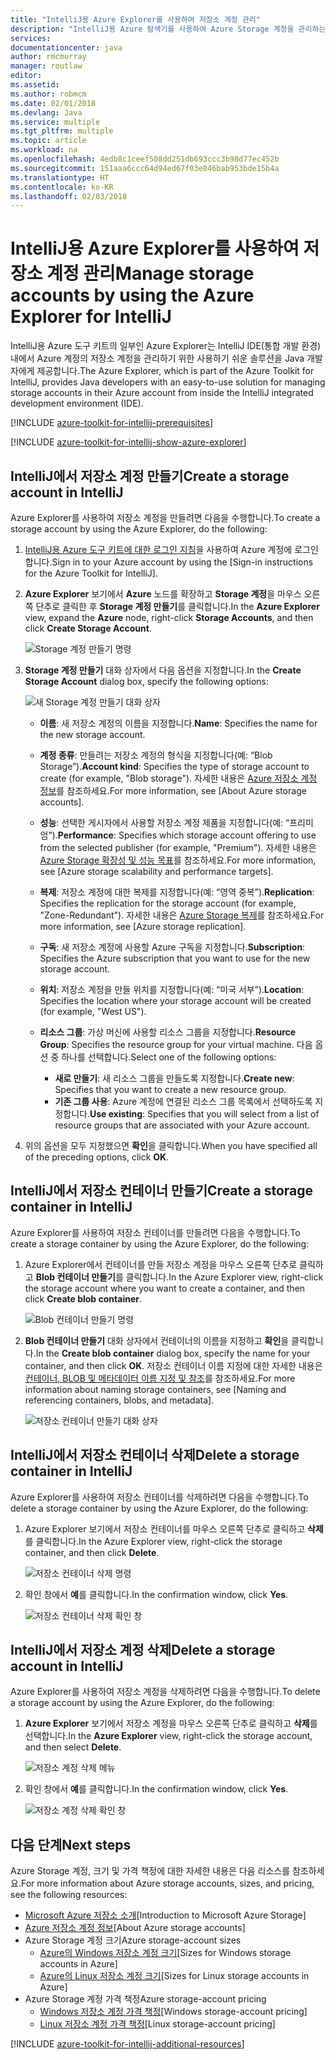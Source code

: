 ```yaml
---
title: "IntelliJ용 Azure Explorer를 사용하여 저장소 계정 관리"
description: "IntelliJ용 Azure 탐색기를 사용하여 Azure Storage 계정을 관리하는 방법을 알아봅니다."
services: 
documentationcenter: java
author: rmcmurray
manager: routlaw
editor: 
ms.assetid: 
ms.author: robmcm
ms.date: 02/01/2018
ms.devlang: Java
ms.service: multiple
ms.tgt_pltfrm: multiple
ms.topic: article
ms.workload: na
ms.openlocfilehash: 4edb8c1ceef508dd251db693ccc3b98d77ec452b
ms.sourcegitcommit: 151aaa6ccc64d94ed67f03e846bab953bde15b4a
ms.translationtype: HT
ms.contentlocale: ko-KR
ms.lasthandoff: 02/03/2018
---
```

# <a name="manage-storage-accounts-by-using-the-azure-explorer-for-intellij"></a><span data-ttu-id="bf8dc-103">IntelliJ용 Azure Explorer를 사용하여 저장소 계정 관리</span><span class="sxs-lookup"><span data-stu-id="bf8dc-103">Manage storage accounts by using the Azure Explorer for IntelliJ</span></span>

<span data-ttu-id="bf8dc-104">IntelliJ용 Azure 도구 키트의 일부인 Azure Explorer는 IntelliJ IDE(통합 개발 환경) 내에서 Azure 계정의 저장소 계정을 관리하기 위한 사용하기 쉬운 솔루션을 Java 개발자에게 제공합니다.</span><span class="sxs-lookup"><span data-stu-id="bf8dc-104">The Azure Explorer, which is part of the Azure Toolkit for IntelliJ, provides Java developers with an easy-to-use solution for managing storage accounts in their Azure account from inside the IntelliJ integrated development environment (IDE).</span></span>

[!INCLUDE [azure-toolkit-for-intellij-prerequisites](../includes/azure-toolkit-for-intellij-prerequisites.md)]

[!INCLUDE [azure-toolkit-for-intellij-show-azure-explorer](../includes/azure-toolkit-for-intellij-show-azure-explorer.md)]

## <a name="create-a-storage-account-in-intellij"></a><span data-ttu-id="bf8dc-105">IntelliJ에서 저장소 계정 만들기</span><span class="sxs-lookup"><span data-stu-id="bf8dc-105">Create a storage account in IntelliJ</span></span>

<span data-ttu-id="bf8dc-106">Azure Explorer를 사용하여 저장소 계정을 만들려면 다음을 수행합니다.</span><span class="sxs-lookup"><span data-stu-id="bf8dc-106">To create a storage account by using the Azure Explorer, do the following:</span></span>

1. <span data-ttu-id="bf8dc-107">[IntelliJ용 Azure 도구 키트에 대한 로그인 지침]을 사용하여 Azure 계정에 로그인합니다.</span><span class="sxs-lookup"><span data-stu-id="bf8dc-107">Sign in to your Azure account by using the [Sign-in instructions for the Azure Toolkit for IntelliJ].</span></span> 

2. <span data-ttu-id="bf8dc-108">**Azure Explorer** 보기에서 **Azure** 노드를 확장하고 **Storage 계정**을 마우스 오른쪽 단추로 클릭한 후 **Storage 계정 만들기**를 클릭합니다.</span><span class="sxs-lookup"><span data-stu-id="bf8dc-108">In the **Azure Explorer** view, expand the **Azure** node, right-click **Storage Accounts**, and then click **Create Storage Account**.</span></span>

   ![Storage 계정 만들기 명령][CS01]

3. <span data-ttu-id="bf8dc-110">**Storage 계정 만들기** 대화 상자에서 다음 옵션을 지정합니다.</span><span class="sxs-lookup"><span data-stu-id="bf8dc-110">In the **Create Storage Account** dialog box, specify the following options:</span></span>

   ![새 Storage 계정 만들기 대화 상자][CS02]

   * <span data-ttu-id="bf8dc-112">**이름**: 새 저장소 계정의 이름을 지정합니다.</span><span class="sxs-lookup"><span data-stu-id="bf8dc-112">**Name**: Specifies the name for the new storage account.</span></span>

   * <span data-ttu-id="bf8dc-113">**계정 종류**: 만들려는 저장소 계정의 형식을 지정합니다(예: “Blob Storage”).</span><span class="sxs-lookup"><span data-stu-id="bf8dc-113">**Account kind**: Specifies the type of storage account to create (for example, "Blob storage").</span></span> <span data-ttu-id="bf8dc-114">자세한 내용은 [Azure 저장소 계정 정보]를 참조하세요.</span><span class="sxs-lookup"><span data-stu-id="bf8dc-114">For more information, see [About Azure storage accounts].</span></span> 

   * <span data-ttu-id="bf8dc-115">**성능**: 선택한 게시자에서 사용할 저장소 계정 제품을 지정합니다(예: “프리미엄”).</span><span class="sxs-lookup"><span data-stu-id="bf8dc-115">**Performance**: Specifies which storage account offering to use from the selected publisher (for example, "Premium").</span></span> <span data-ttu-id="bf8dc-116">자세한 내용은 [Azure Storage 확장성 및 성능 목표]를 참조하세요.</span><span class="sxs-lookup"><span data-stu-id="bf8dc-116">For more information, see [Azure storage scalability and performance targets].</span></span> 

   * <span data-ttu-id="bf8dc-117">**복제**: 저장소 계정에 대한 복제를 지정합니다(예: “영역 중복”).</span><span class="sxs-lookup"><span data-stu-id="bf8dc-117">**Replication**: Specifies the replication for the storage account (for example, "Zone-Redundant").</span></span> <span data-ttu-id="bf8dc-118">자세한 내용은 [Azure Storage 복제]를 참조하세요.</span><span class="sxs-lookup"><span data-stu-id="bf8dc-118">For more information, see [Azure storage replication].</span></span> 

   * <span data-ttu-id="bf8dc-119">**구독**: 새 저장소 계정에 사용할 Azure 구독을 지정합니다.</span><span class="sxs-lookup"><span data-stu-id="bf8dc-119">**Subscription**: Specifies the Azure subscription that you want to use for the new storage account.</span></span>

   * <span data-ttu-id="bf8dc-120">**위치**: 저장소 계정을 만들 위치를 지정합니다(예: “미국 서부”).</span><span class="sxs-lookup"><span data-stu-id="bf8dc-120">**Location**: Specifies the location where your storage account will be created (for example, "West US").</span></span>

   * <span data-ttu-id="bf8dc-121">**리소스 그룹**: 가상 머신에 사용할 리소스 그룹을 지정합니다.</span><span class="sxs-lookup"><span data-stu-id="bf8dc-121">**Resource Group**: Specifies the resource group for your virtual machine.</span></span> <span data-ttu-id="bf8dc-122">다음 옵션 중 하나를 선택합니다.</span><span class="sxs-lookup"><span data-stu-id="bf8dc-122">Select one of the following options:</span></span>
      * <span data-ttu-id="bf8dc-123">**새로 만들기**: 새 리소스 그룹을 만들도록 지정합니다.</span><span class="sxs-lookup"><span data-stu-id="bf8dc-123">**Create new**: Specifies that you want to create a new resource group.</span></span>
      * <span data-ttu-id="bf8dc-124">**기존 그룹 사용**: Azure 계정에 연결된 리소스 그룹 목록에서 선택하도록 지정합니다.</span><span class="sxs-lookup"><span data-stu-id="bf8dc-124">**Use existing**: Specifies that you will select from a list of resource groups that are associated with your Azure account.</span></span>

4. <span data-ttu-id="bf8dc-125">위의 옵션을 모두 지정했으면 **확인**을 클릭합니다.</span><span class="sxs-lookup"><span data-stu-id="bf8dc-125">When you have specified all of the preceding options, click **OK**.</span></span>

## <a name="create-a-storage-container-in-intellij"></a><span data-ttu-id="bf8dc-126">IntelliJ에서 저장소 컨테이너 만들기</span><span class="sxs-lookup"><span data-stu-id="bf8dc-126">Create a storage container in IntelliJ</span></span>

<span data-ttu-id="bf8dc-127">Azure Explorer를 사용하여 저장소 컨테이너를 만들려면 다음을 수행합니다.</span><span class="sxs-lookup"><span data-stu-id="bf8dc-127">To create a storage container by using the Azure Explorer, do the following:</span></span>

1. <span data-ttu-id="bf8dc-128">Azure Explorer에서 컨테이너를 만들 저장소 계정을 마우스 오른쪽 단추로 클릭하고 **Blob 컨테이너 만들기**를 클릭합니다.</span><span class="sxs-lookup"><span data-stu-id="bf8dc-128">In the Azure Explorer view, right-click the storage account where you want to create a container, and then click **Create blob container**.</span></span>

   ![Blob 컨테이너 만들기 명령][CC01]

2. <span data-ttu-id="bf8dc-130">**Blob 컨테이너 만들기** 대화 상자에서 컨테이너의 이름을 지정하고 **확인**을 클릭합니다.</span><span class="sxs-lookup"><span data-stu-id="bf8dc-130">In the **Create blob container** dialog box, specify the name for your container, and then click **OK**.</span></span> <span data-ttu-id="bf8dc-131">저장소 컨테이너 이름 지정에 대한 자세한 내용은 [컨테이너, BLOB 및 메타데이터 이름 지정 및 참조]를 참조하세요.</span><span class="sxs-lookup"><span data-stu-id="bf8dc-131">For more information about naming storage containers, see [Naming and referencing containers, blobs, and metadata].</span></span>

   ![저장소 컨테이너 만들기 대화 상자][CC02]

## <a name="delete-a-storage-container-in-intellij"></a><span data-ttu-id="bf8dc-133">IntelliJ에서 저장소 컨테이너 삭제</span><span class="sxs-lookup"><span data-stu-id="bf8dc-133">Delete a storage container in IntelliJ</span></span>

<span data-ttu-id="bf8dc-134">Azure Explorer를 사용하여 저장소 컨테이너를 삭제하려면 다음을 수행합니다.</span><span class="sxs-lookup"><span data-stu-id="bf8dc-134">To delete a storage container by using the Azure Explorer, do the following:</span></span>

1. <span data-ttu-id="bf8dc-135">Azure Explorer 보기에서 저장소 컨테이너를 마우스 오른쪽 단추로 클릭하고 **삭제**를 클릭합니다.</span><span class="sxs-lookup"><span data-stu-id="bf8dc-135">In the Azure Explorer view, right-click the storage container, and then click **Delete**.</span></span>

   ![저장소 컨테이너 삭제 명령][DC01]

2. <span data-ttu-id="bf8dc-137">확인 창에서 **예**를 클릭합니다.</span><span class="sxs-lookup"><span data-stu-id="bf8dc-137">In the confirmation window, click **Yes**.</span></span>

   ![저장소 컨테이너 삭제 확인 창][DC02]

## <a name="delete-a-storage-account-in-intellij"></a><span data-ttu-id="bf8dc-139">IntelliJ에서 저장소 계정 삭제</span><span class="sxs-lookup"><span data-stu-id="bf8dc-139">Delete a storage account in IntelliJ</span></span>

<span data-ttu-id="bf8dc-140">Azure Explorer를 사용하여 저장소 계정을 삭제하려면 다음을 수행합니다.</span><span class="sxs-lookup"><span data-stu-id="bf8dc-140">To delete a storage account by using the Azure Explorer, do the following:</span></span>

1. <span data-ttu-id="bf8dc-141">**Azure Explorer** 보기에서 저장소 계정을 마우스 오른쪽 단추로 클릭하고 **삭제**를 선택합니다.</span><span class="sxs-lookup"><span data-stu-id="bf8dc-141">In the **Azure Explorer** view, right-click the storage account, and then select **Delete**.</span></span>

   ![저장소 계정 삭제 메뉴][DS01]

2. <span data-ttu-id="bf8dc-143">확인 창에서 **예**를 클릭합니다.</span><span class="sxs-lookup"><span data-stu-id="bf8dc-143">In the confirmation window, click **Yes**.</span></span>

   ![저장소 계정 삭제 확인 창][DS02]

## <a name="next-steps"></a><span data-ttu-id="bf8dc-145">다음 단계</span><span class="sxs-lookup"><span data-stu-id="bf8dc-145">Next steps</span></span>

<span data-ttu-id="bf8dc-146">Azure Storage 계정, 크기 및 가격 책정에 대한 자세한 내용은 다음 리소스를 참조하세요.</span><span class="sxs-lookup"><span data-stu-id="bf8dc-146">For more information about Azure storage accounts, sizes, and pricing, see the following resources:</span></span>

* <span data-ttu-id="bf8dc-147">[Microsoft Azure 저장소 소개]</span><span class="sxs-lookup"><span data-stu-id="bf8dc-147">[Introduction to Microsoft Azure Storage]</span></span>
* <span data-ttu-id="bf8dc-148">[Azure 저장소 계정 정보]</span><span class="sxs-lookup"><span data-stu-id="bf8dc-148">[About Azure storage accounts]</span></span>
* <span data-ttu-id="bf8dc-149">Azure Storage 계정 크기</span><span class="sxs-lookup"><span data-stu-id="bf8dc-149">Azure storage-account sizes</span></span>
  * <span data-ttu-id="bf8dc-150">[Azure의 Windows 저장소 계정 크기]</span><span class="sxs-lookup"><span data-stu-id="bf8dc-150">[Sizes for Windows storage accounts in Azure]</span></span>
  * <span data-ttu-id="bf8dc-151">[Azure의 Linux 저장소 계정 크기]</span><span class="sxs-lookup"><span data-stu-id="bf8dc-151">[Sizes for Linux storage accounts in Azure]</span></span>
* <span data-ttu-id="bf8dc-152">Azure Storage 계정 가격 책정</span><span class="sxs-lookup"><span data-stu-id="bf8dc-152">Azure storage-account pricing</span></span>
  * <span data-ttu-id="bf8dc-153">[Windows 저장소 계정 가격 책정]</span><span class="sxs-lookup"><span data-stu-id="bf8dc-153">[Windows storage-account pricing]</span></span>
  * <span data-ttu-id="bf8dc-154">[Linux 저장소 계정 가격 책정]</span><span class="sxs-lookup"><span data-stu-id="bf8dc-154">[Linux storage-account pricing]</span></span>

[!INCLUDE [azure-toolkit-for-intellij-additional-resources](../includes/azure-toolkit-for-intellij-additional-resources.md)]

<!-- URL List -->

[IntelliJ용 Azure 도구 키트에 대한 로그인 지침]: ./azure-toolkit-for-intellij-sign-in-instructions.md
[Microsoft Azure 저장소 소개]: /azure/storage/storage-introduction
[Azure 저장소 계정 정보]: /azure/storage/storage-create-storage-account
[Azure Storage 복제]: /azure/storage/storage-redundancy
[Azure Storage 확장성 및 성능 목표]: /azure/storage/storage-scalability-targets
[컨테이너, BLOB 및 메타데이터 이름 지정 및 참조]: http://go.microsoft.com/fwlink/?LinkId=255555

[Azure의 Windows 저장소 계정 크기]: /azure/virtual-machines/virtual-machines-windows-sizes
[Azure의 Linux 저장소 계정 크기]: /azure/virtual-machines/virtual-machines-linux-sizes
[Windows 저장소 계정 가격 책정]: /pricing/details/virtual-machines/windows/
[Linux 저장소 계정 가격 책정]: /pricing/details/virtual-machines/linux/

<!-- IMG List -->

[CS01]: media/azure-toolkit-for-intellij-managing-storage-accounts-using-azure-explorer/CS01.png
[CS02]: media/azure-toolkit-for-intellij-managing-storage-accounts-using-azure-explorer/CS02.png
[CC01]: media/azure-toolkit-for-intellij-managing-storage-accounts-using-azure-explorer/CC01.png
[CC02]: media/azure-toolkit-for-intellij-managing-storage-accounts-using-azure-explorer/CC02.png

[DS01]: media/azure-toolkit-for-intellij-managing-storage-accounts-using-azure-explorer/DS01.png
[DS02]: media/azure-toolkit-for-intellij-managing-storage-accounts-using-azure-explorer/DS02.png
[DC01]: media/azure-toolkit-for-intellij-managing-storage-accounts-using-azure-explorer/DC01.png
[DC02]: media/azure-toolkit-for-intellij-managing-storage-accounts-using-azure-explorer/DC02.png
